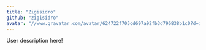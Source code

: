 ```yaml
---
title: "Zigisidro"
github: "zigisidro"
avatar: "//www.gravatar.com/avatar/624722f705cd697a92fb3d796838b1c0?d=identicon"
---
```


User description here!
